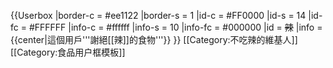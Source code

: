 {{Userbox
  |border-c = #ee1122
  |border-s = 1
  |id-c     = #FF0000
  |id-s     = 14
  |id-fc    = #FFFFFF
  |info-c   = #ffffff
  |info-s   = 10
  |info-fc  = #000000
  |id       = <del>辣</del>
  |info     = {{center|這個用戶'''謝絕[[辣]]的食物'''}}
}}
<includeonly>[[Category:不吃辣的維基人]]</includeonly>
<noinclude>[[Category:食品用户框模板]]</noinclude>